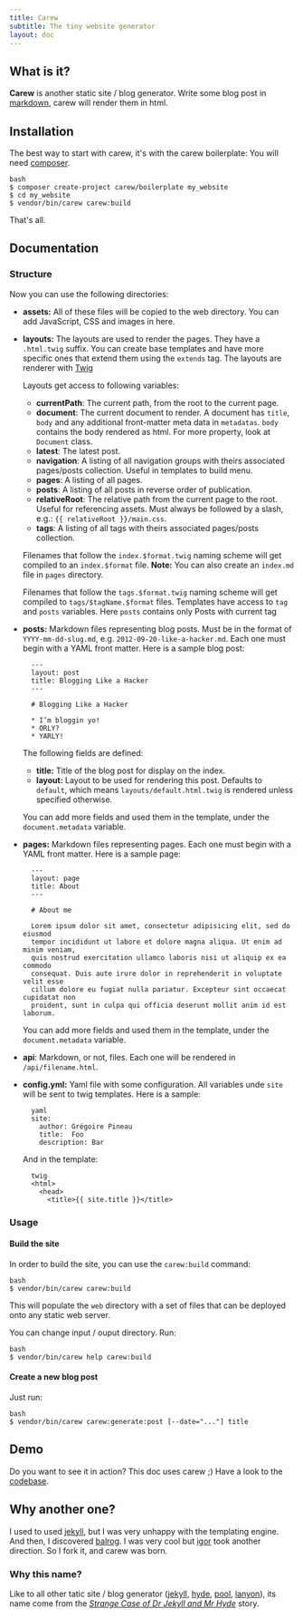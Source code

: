 ```yaml
---
title: Carew
subtitle: The tiny website generator
layout: doc
---
```


What is it?
-----------

**Carew** is another static site / blog generator.
Write some blog post in [markdown](http://daringfireball.net/projects/markdown/),
carew will render them in html.

Installation
------------

The best way to start with carew, it's with the carew boilerplate:
You will need [composer](http://getcomposer.org).

    bash
    $ composer create-project carew/boilerplate my_website
    $ cd my_website
    $ vendor/bin/carew carew:build

That's all.

Documentation
-------------

### Structure

Now you can use the following directories:

* **assets:** All of these files will be copied to the web directory. You can
  add JavaScript, CSS and images in here.

* **layouts:** The layouts are used to render the pages. They have a
  `.html.twig` suffix. You can create base templates and have more specific
  ones that extend them using the `extends` tag. The layouts are renderer
  with [Twig](http://twig.sensiolabs.com)

  Layouts get access to following variables:

  * **currentPath**: The current path, from the root to the current page.
  * **document**: The current document to render.
    A document has `title`, `body` and any additional front-matter meta data
    in `metadatas`. `body` contains the body rendered as html. For more property,
    look at `Document` class.
  * **latest**: The latest post.
  * **navigation**: A listing of all navigation groups with theirs associated
     pages/posts collection. Useful in templates to build menu.
  * **pages**: A listing of all pages.
  * **posts**: A listing of all posts in reverse order of publication.
  * **relativeRoot**: The relative path from the current page to the root. Useful
   for referencing assets. Must always be followed by a slash, e.g.:
    `{{ relativeRoot }}/main.css`.
  * **tags**: A listing of all tags with theirs associated pages/posts collection.

  Filenames that follow the `index.$format.twig` naming scheme will get compiled
  to an `index.$format` file.
  **Note:** You can also create an `index.md` file in `pages` directory.

  Filenames that follow the `tags.$format.twig` naming scheme will get compiled
  to `tags/$tagName.$format` files. Templates have access to `tag` and `posts`
  variables. Here `posts` contains only Posts with current tag

* **posts:** Markdown files representing blog posts. Must be in the format of
  `YYYY-mm-dd-slug.md`, e.g. `2012-09-20-like-a-hacker.md`. Each one must begin
  with a YAML front matter. Here is a sample blog post:

        ---
        layout: post
        title: Blogging Like a Hacker
        ---

        # Blogging Like a Hacker

        * I’m bloggin yo!
        * ORLY?
        * YARLY!

  The following fields are defined:

  * **title:** Title of the blog post for display on the index.
  * **layout:** Layout to be used for rendering this post. Defaults to `default`,
    which means `layouts/default.html.twig` is rendered unless specified
    otherwise.

  You can add more fields and used them in the template, under the
  `document.metadata` variable.

* **pages:** Markdown files representing pages. Each one must begin
  with a YAML front matter. Here is a sample page:

        ---
        layout: page
        title: About
        ---

        # About me

        Lorem ipsum dolor sit amet, consectetur adipisicing elit, sed do eiusmod
        tempor incididunt ut labore et dolore magna aliqua. Ut enim ad minim veniam,
        quis nostrud exercitation ullamco laboris nisi ut aliquip ex ea commodo
        consequat. Duis aute irure dolor in reprehenderit in voluptate velit esse
        cillum dolore eu fugiat nulla pariatur. Excepteur sint occaecat cupidatat non
        proident, sunt in culpa qui officia deserunt mollit anim id est laborum.

  You can add more fields and used them in the template, under the
  `document.metadata` variable.

* **api**: Markdown, or not, files. Each one will be rendered in `/api/filename.html`.

* **config.yml:** Yaml file with some configuration. All variables unde `site`
  will be sent to twig templates. Here is a sample:

        yaml
        site:
          author: Grégoire Pineau
          title:  Foo
          description: Bar

  And in the template:

        twig
        <html>
          <head>
            <title>{{ site.title }}</title>

### Usage

#### Build the site

In order to build the site, you can use the `carew:build` command:

    bash
    $ vendor/bin/carew carew:build

This will populate the `web` directory with a set of files that can be
deployed onto any static web server.

You can change input / ouput directory. Run:

    bash
    $ vendor/bin/carew help carew:build

#### Create a new blog post

Just run:

    bash
    $ vendor/bin/carew carew:generate:post [--date="..."] title

Demo
----

Do you want to see it in action? This doc uses carew ;)
Have a look to the [codebase](https://github.com/carew/carew.github.com/tree/master/_carew).

Why another one?
----------------

I used to used [jekyll](https://github.com/mojombo/jekyll), but I was very unhappy with
the templating engine. And then, I discovered
[balrog](https://github.com/igorw/balrog/tree/8ed377d4eb1759926d8cfceb1796ed4234dceaef).
I was very cool but [igor](https://github.com/igorw/balrog/) took
another direction. So I fork it, and carew was born.

### Why this name?

Like to all other tatic site / blog generator ([jekyll](https://github.com/mojombo/jekyll),
[hyde](https://github.com/hyde/hyde), [pool](https://github.com/obensonne/poole),
[lanyon](https://github.com/spjwebster/lanyon)), its name come from the
*[Strange Case of Dr Jekyll and Mr Hyde](http://en.wikipedia.org/wiki/Strange_Case_of_Dr_Jekyll_and_Mr_Hyde)*
story.
